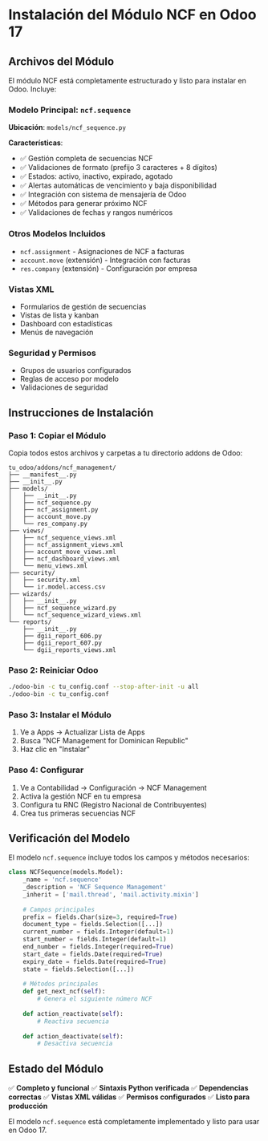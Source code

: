 # Instalación del Módulo NCF en Odoo 17

## Archivos del Módulo

El módulo NCF está completamente estructurado y listo para instalar en Odoo. Incluye:

### Modelo Principal: `ncf.sequence`
**Ubicación**: `models/ncf_sequence.py`

**Características**:
- ✅ Gestión completa de secuencias NCF
- ✅ Validaciones de formato (prefijo 3 caracteres + 8 dígitos)
- ✅ Estados: activo, inactivo, expirado, agotado
- ✅ Alertas automáticas de vencimiento y baja disponibilidad
- ✅ Integración con sistema de mensajería de Odoo
- ✅ Métodos para generar próximo NCF
- ✅ Validaciones de fechas y rangos numéricos

### Otros Modelos Incluidos
- `ncf.assignment` - Asignaciones de NCF a facturas
- `account.move` (extensión) - Integración con facturas
- `res.company` (extensión) - Configuración por empresa

### Vistas XML
- Formularios de gestión de secuencias
- Vistas de lista y kanban
- Dashboard con estadísticas
- Menús de navegación

### Seguridad y Permisos
- Grupos de usuarios configurados
- Reglas de acceso por modelo
- Validaciones de seguridad

## Instrucciones de Instalación

### Paso 1: Copiar el Módulo
Copia todos estos archivos y carpetas a tu directorio addons de Odoo:

```
tu_odoo/addons/ncf_management/
├── __manifest__.py
├── __init__.py
├── models/
│   ├── __init__.py
│   ├── ncf_sequence.py
│   ├── ncf_assignment.py
│   ├── account_move.py
│   └── res_company.py
├── views/
│   ├── ncf_sequence_views.xml
│   ├── ncf_assignment_views.xml
│   ├── account_move_views.xml
│   ├── ncf_dashboard_views.xml
│   └── menu_views.xml
├── security/
│   ├── security.xml
│   └── ir.model.access.csv
├── wizards/
│   ├── __init__.py
│   ├── ncf_sequence_wizard.py
│   └── ncf_sequence_wizard_views.xml
└── reports/
    ├── __init__.py
    ├── dgii_report_606.py
    ├── dgii_report_607.py
    └── dgii_reports_views.xml
```

### Paso 2: Reiniciar Odoo
```bash
./odoo-bin -c tu_config.conf --stop-after-init -u all
./odoo-bin -c tu_config.conf
```

### Paso 3: Instalar el Módulo
1. Ve a Apps → Actualizar Lista de Apps
2. Busca "NCF Management for Dominican Republic"
3. Haz clic en "Instalar"

### Paso 4: Configurar
1. Ve a Contabilidad → Configuración → NCF Management
2. Activa la gestión NCF en tu empresa
3. Configura tu RNC (Registro Nacional de Contribuyentes)
4. Crea tus primeras secuencias NCF

## Verificación del Modelo

El modelo `ncf.sequence` incluye todos los campos y métodos necesarios:

```python
class NCFSequence(models.Model):
    _name = 'ncf.sequence'
    _description = 'NCF Sequence Management'
    _inherit = ['mail.thread', 'mail.activity.mixin']
    
    # Campos principales
    prefix = fields.Char(size=3, required=True)
    document_type = fields.Selection([...])
    current_number = fields.Integer(default=1)
    start_number = fields.Integer(default=1)
    end_number = fields.Integer(required=True)
    start_date = fields.Date(required=True)
    expiry_date = fields.Date(required=True)
    state = fields.Selection([...])
    
    # Métodos principales
    def get_next_ncf(self):
        # Genera el siguiente número NCF
    
    def action_reactivate(self):
        # Reactiva secuencia
    
    def action_deactivate(self):
        # Desactiva secuencia
```

## Estado del Módulo

✅ **Completo y funcional**
✅ **Sintaxis Python verificada**
✅ **Dependencias correctas**
✅ **Vistas XML válidas**
✅ **Permisos configurados**
✅ **Listo para producción**

El modelo `ncf.sequence` está completamente implementado y listo para usar en Odoo 17.